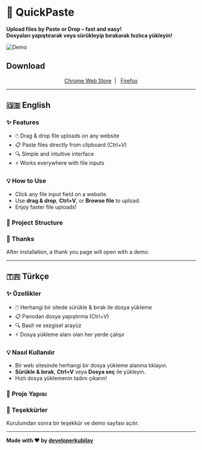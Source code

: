 # 🚀 QuickPaste

**Upload files by Paste or Drop – fast and easy!**  
**Dosyaları yapıştırarak veya sürükleyip bırakarak hızlıca yükleyin!**

![Demo](https://i.imgur.com/x8C1Yvj.gif)

## Download
<p align="center">
  <a href="https://chromewebstore.google.com/detail/quickpaste/nkedlkcdikmebhnhklnoaimdeegeiaim">Chrome Web Store</a>&nbsp;&nbsp;|&nbsp;&nbsp;
  <a href="https://addons.mozilla.org/tr/firefox/addon/quickpaste">Firefox</a>
</p>

---

## 🇬🇧 English

### ✨ Features
- 🖱️ Drag & drop file uploads on any website
- 📋 Paste files directly from clipboard (Ctrl+V)
- 🔍 Simple and intuitive interface
- ⚡ Works everywhere with file inputs

### 💡 How to Use
- Click any file input field on a website.
- Use **drag & drop**, **Ctrl+V**, or **Browse file** to upload.
- Enjoy faster file uploads!

### 📁 Project Structure

### 🙏 Thanks
After installation, a thank you page will open with a demo.

---

## 🇹🇷 Türkçe

### ✨ Özellikler
- 🖱️ Herhangi bir sitede sürükle & bırak ile dosya yükleme
- 📋 Panodan dosya yapıştırma (Ctrl+V)
- 🔍 Basit ve sezgisel arayüz
- ⚡ Dosya yükleme alanı olan her yerde çalışır

### 💡 Nasıl Kullanılır
- Bir web sitesinde herhangi bir dosya yükleme alanına tıklayın.
- **Sürükle & bırak**, **Ctrl+V** veya **Dosya seç** ile yükleyin.
- Hızlı dosya yüklemenin tadını çıkarın!

### 📁 Proje Yapısı

### 🙏 Teşekkürler
Kurulumdan sonra bir teşekkür ve demo sayfası açılır.

---

**Made with ❤️ by [developerkubilay](https://github.com/developerkubilay)**
